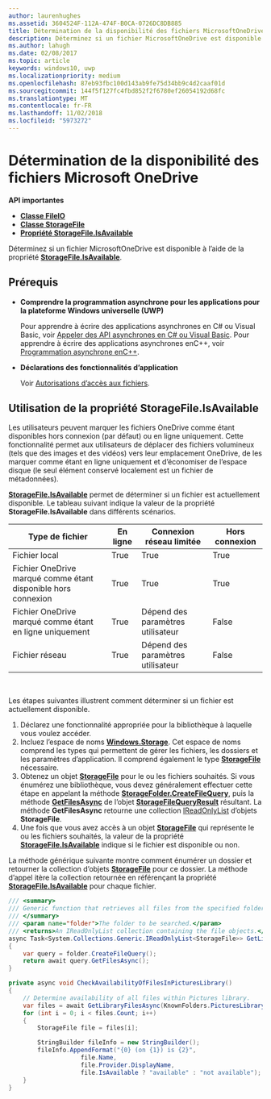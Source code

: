 ```yaml
---
author: laurenhughes
ms.assetid: 3604524F-112A-474F-B0CA-0726DC8DB885
title: Détermination de la disponibilité des fichiers MicrosoftOneDrive
description: Déterminez si un fichier MicrosoftOneDrive est disponible à l’aide de la propriété StorageFile.IsAvailable.
ms.author: lahugh
ms.date: 02/08/2017
ms.topic: article
keywords: windows10, uwp
ms.localizationpriority: medium
ms.openlocfilehash: 87eb93fbc100d143ab9fe75d34bb9c4d2caaf01d
ms.sourcegitcommit: 144f5f127fc4fbd852f2f6780ef26054192d68fc
ms.translationtype: MT
ms.contentlocale: fr-FR
ms.lasthandoff: 11/02/2018
ms.locfileid: "5973272"
---
```

# <a name="determining-availability-of-microsoft-onedrive-files"></a>Détermination de la disponibilité des fichiers Microsoft OneDrive


**API importantes**

-   [**Classe FileIO**](https://msdn.microsoft.com/library/windows/apps/Hh701440)
-   [**Classe StorageFile**](https://msdn.microsoft.com/library/windows/apps/BR227171)
-   [**Propriété StorageFile.IsAvailable**](https://msdn.microsoft.com/library/windows/apps/windows.storage.storagefile.isavailable.aspx)

Déterminez si un fichier MicrosoftOneDrive est disponible à l’aide de la propriété [**StorageFile.IsAvailable**](https://msdn.microsoft.com/library/windows/apps/windows.storage.storagefile.isavailable.aspx).

## <a name="prerequisites"></a>Prérequis

-   **Comprendre la programmation asynchrone pour les applications pour la plateforme Windows universelle (UWP)**

    Pour apprendre à écrire des applications asynchrones en C# ou Visual Basic, voir [Appeler des API asynchrones en C# ou Visual Basic](https://msdn.microsoft.com/library/windows/apps/Mt187337). Pour apprendre à écrire des applications asynchrones enC++, voir [Programmation asynchrone enC++](https://msdn.microsoft.com/library/windows/apps/Mt187334).

-   **Déclarations des fonctionnalités d’application**

    Voir [Autorisations d’accès aux fichiers](file-access-permissions.md).

## <a name="using-the-storagefileisavailable-property"></a>Utilisation de la propriété StorageFile.IsAvailable

Les utilisateurs peuvent marquer les fichiers OneDrive comme étant disponibles hors connexion (par défaut) ou en ligne uniquement. Cette fonctionnalité permet aux utilisateurs de déplacer des fichiers volumineux (tels que des images et des vidéos) vers leur emplacement OneDrive, de les marquer comme étant en ligne uniquement et d’économiser de l’espace disque (le seul élément conservé localement est un fichier de métadonnées).

[**StorageFile.IsAvailable**](https://msdn.microsoft.com/library/windows/apps/windows.storage.storagefile.isavailable.aspx) permet de déterminer si un fichier est actuellement disponible. Le tableau suivant indique la valeur de la propriété **StorageFile.IsAvailable** dans différents scénarios.

| Type de fichier                              | En ligne | Connexion réseau limitée        | Hors connexion |
|-------------------------------------------|--------|------------------------|---------|
| Fichier local                                | True   | True                   | True    |
| Fichier OneDrive marqué comme étant disponible hors connexion | True   | True                   | True    |
| Fichier OneDrive marqué comme étant en ligne uniquement       | True   | Dépend des paramètres utilisateur | False   |
| Fichier réseau                              | True   | Dépend des paramètres utilisateur | False   |

 

Les étapes suivantes illustrent comment déterminer si un fichier est actuellement disponible.

1.  Déclarez une fonctionnalité appropriée pour la bibliothèque à laquelle vous voulez accéder.
2.  Incluez l’espace de noms [**Windows.Storage**](https://msdn.microsoft.com/library/windows/apps/BR227346). Cet espace de noms comprend les types qui permettent de gérer les fichiers, les dossiers et les paramètres d’application. Il comprend également le type [**StorageFile**](https://msdn.microsoft.com/library/windows/apps/BR227171) nécessaire.
3.  Obtenez un objet [**StorageFile**](https://msdn.microsoft.com/library/windows/apps/BR227171) pour le ou les fichiers souhaités. Si vous énumérez une bibliothèque, vous devez généralement effectuer cette étape en appelant la méthode [**StorageFolder.CreateFileQuery**](https://msdn.microsoft.com/library/windows/apps/BR227252), puis la méthode [**GetFilesAsync**](https://msdn.microsoft.com/library/windows/apps/br227276.aspx) de l’objet [**StorageFileQueryResult**](https://msdn.microsoft.com/library/windows/apps/BR208046) résultant. La méthode **GetFilesAsync** retourne une collection [IReadOnlyList](http://go.microsoft.com/fwlink/p/?LinkId=324970) d’objets **StorageFile**.
4.  Une fois que vous avez accès à un objet [**StorageFile**](https://msdn.microsoft.com/library/windows/apps/BR227171) qui représente le ou les fichiers souhaités, la valeur de la propriété [**StorageFile.IsAvailable**](https://msdn.microsoft.com/library/windows/apps/windows.storage.storagefile.isavailable.aspx) indique si le fichier est disponible ou non.

La méthode générique suivante montre comment énumérer un dossier et retourner la collection d’objets [**StorageFile**](https://msdn.microsoft.com/library/windows/apps/BR227171) pour ce dossier. La méthode d’appel itère la collection retournée en référençant la propriété [**StorageFile.IsAvailable**](https://msdn.microsoft.com/library/windows/apps/windows.storage.storagefile.isavailable.aspx) pour chaque fichier.

```cs
/// <summary>
/// Generic function that retrieves all files from the specified folder.
/// </summary>
/// <param name="folder">The folder to be searched.</param>
/// <returns>An IReadOnlyList collection containing the file objects.</returns>
async Task<System.Collections.Generic.IReadOnlyList<StorageFile>> GetLibraryFilesAsync(StorageFolder folder)
{
    var query = folder.CreateFileQuery();
    return await query.GetFilesAsync();
}

private async void CheckAvailabilityOfFilesInPicturesLibrary()
{
    // Determine availability of all files within Pictures library.
    var files = await GetLibraryFilesAsync(KnownFolders.PicturesLibrary);
    for (int i = 0; i < files.Count; i++)
    {
        StorageFile file = files[i];

        StringBuilder fileInfo = new StringBuilder();
        fileInfo.AppendFormat("{0} (on {1}) is {2}",
                    file.Name,
                    file.Provider.DisplayName,
                    file.IsAvailable ? "available" : "not available");
    }
}
```
